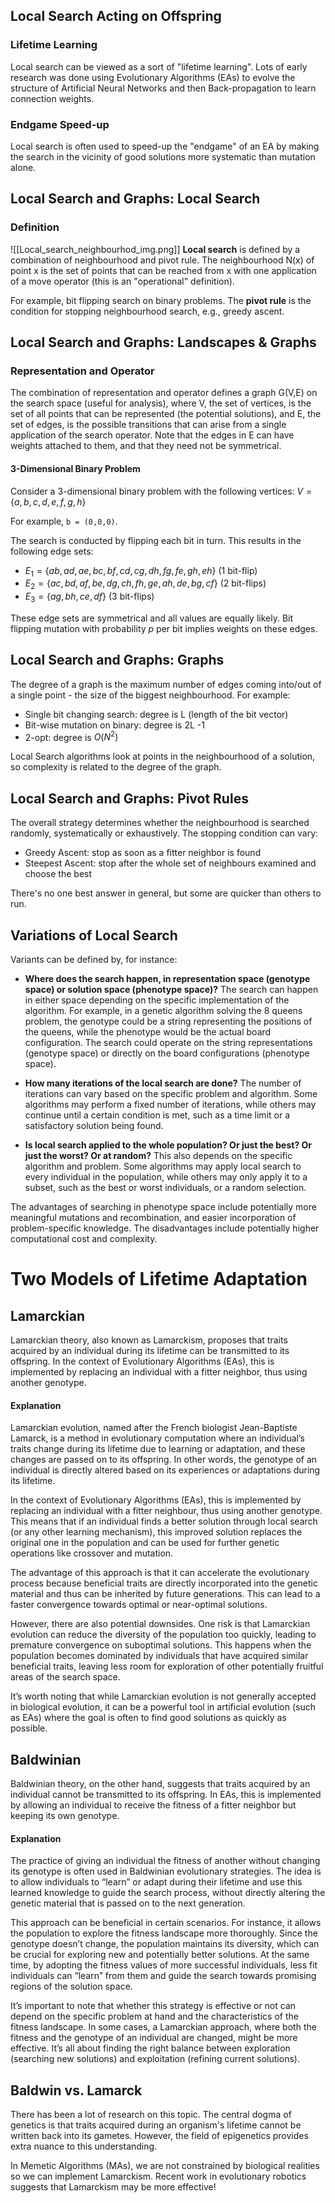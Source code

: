 
## Local Search Acting on Offspring

### Lifetime Learning
Local search can be viewed as a sort of "lifetime learning". Lots of early research was done using Evolutionary Algorithms (EAs) to evolve the structure of Artificial Neural Networks and then Back-propagation to learn connection weights.

### Endgame Speed-up
Local search is often used to speed-up the "endgame" of an EA by making the search in the vicinity of good solutions more systematic than mutation alone.

## Local Search and Graphs: Local Search

### Definition
![[Local_search_neighbourhod_img.png]]
**Local search** is defined by a combination of neighbourhood and pivot rule. The neighbourhood N(x) of point x is the set of points that can be reached from x with one application of a move operator (this is an "operational" definition). 

For example, bit flipping search on binary problems. 
The **pivot rule** is the condition for stopping neighbourhood search, e.g., greedy ascent.

## Local Search and Graphs: Landscapes & Graphs

### Representation and Operator
The combination of representation and operator defines a graph G(V,E) on the search space (useful for analysis), where V, the set of vertices, is the set of all points that can be represented (the potential solutions), and E, the set of edges, is the possible transitions that can arise from a single application of the search operator. Note that the edges in E can have weights attached to them, and that they need not be symmetrical.

#### 3-Dimensional Binary Problem

Consider a 3-dimensional binary problem with the following vertices:
$V = \{a,b,c,d,e,f,g,h\}$

For example, `b = (0,0,0)`.

The search is conducted by flipping each bit in turn. This results in the following edge sets:

- $E_1 = \{ ab, ad, ae, bc, bf, cd, cg, dh, fg, fe, gh, eh\}$ (1 bit-flip)
- $E_2 = \{ac,bd,af,be,dg,ch,fh,ge,ah,de,bg,cf\}$ (2 bit-flips)
- $E_3 = \{ag,bh,ce,df\}$ (3 bit-flips)

These edge sets are symmetrical and all values are equally likely. Bit flipping mutation with probability $p$ per bit implies weights on these edges.


## Local Search and Graphs: Graphs

The degree of a graph is the maximum number of edges coming into/out of a single point - the size of the biggest neighbourhood. For example:

- Single bit changing search: degree is L (length of the bit vector)
- Bit-wise mutation on binary: degree is 2L -1
- 2-opt: degree is $O(N^2)$

Local Search algorithms look at points in the neighbourhood of a solution, so complexity is related to the degree of the graph.

## Local Search and Graphs: Pivot Rules

The overall strategy determines whether the neighbourhood is searched randomly, systematically or exhaustively. The stopping condition can vary:

- Greedy Ascent: stop as soon as a fitter neighbor is found
- Steepest Ascent: stop after the whole set of neighbours examined and choose the best

There's no one best answer in general, but some are quicker than others to run.

## Variations of Local Search

Variants can be defined by, for instance:

- **Where does the search happen, in representation space (genotype space) or solution space (phenotype space)?** The search can happen in either space depending on the specific implementation of the algorithm. For example, in a genetic algorithm solving the 8 queens problem, the genotype could be a string representing the positions of the queens, while the phenotype would be the actual board configuration. The search could operate on the string representations (genotype space) or directly on the board configurations (phenotype space).

- **How many iterations of the local search are done?** The number of iterations can vary based on the specific problem and algorithm. Some algorithms may perform a fixed number of iterations, while others may continue until a certain condition is met, such as a time limit or a satisfactory solution being found.

- **Is local search applied to the whole population? Or just the best? Or just the worst? Or at random?** This also depends on the specific algorithm and problem. Some algorithms may apply local search to every individual in the population, while others may only apply it to a subset, such as the best or worst individuals, or a random selection.

The advantages of searching in phenotype space include potentially more meaningful mutations and recombination, and easier incorporation of problem-specific knowledge. The disadvantages include potentially higher computational cost and complexity.


# Two Models of Lifetime Adaptation

## Lamarckian
Lamarckian theory, also known as Lamarckism, proposes that traits acquired by an individual during its lifetime can be transmitted to its offspring. In the context of Evolutionary Algorithms (EAs), this is implemented by replacing an individual with a fitter neighbor, thus using another genotype.
#### Explanation
Lamarckian evolution, named after the French biologist Jean-Baptiste Lamarck, is a method in evolutionary computation where an individual’s traits change during its lifetime due to learning or adaptation, and these changes are passed on to its offspring. In other words, the genotype of an individual is directly altered based on its experiences or adaptations during its lifetime.

In the context of Evolutionary Algorithms (EAs), this is implemented by replacing an individual with a fitter neighbour, thus using another genotype. This means that if an individual finds a better solution through local search (or any other learning mechanism), this improved solution replaces the original one in the population and can be used for further genetic operations like crossover and mutation.

The advantage of this approach is that it can accelerate the evolutionary process because beneficial traits are directly incorporated into the genetic material and thus can be inherited by future generations. This can lead to a faster convergence towards optimal or near-optimal solutions.

However, there are also potential downsides. One risk is that Lamarckian evolution can reduce the diversity of the population too quickly, leading to premature convergence on suboptimal solutions. This happens when the population becomes dominated by individuals that have acquired similar beneficial traits, leaving less room for exploration of other potentially fruitful areas of the search space.

It’s worth noting that while Lamarckian evolution is not generally accepted in biological evolution, it can be a powerful tool in artificial evolution (such as EAs) where the goal is often to find good solutions as quickly as possible.

## Baldwinian
Baldwinian theory, on the other hand, suggests that traits acquired by an individual cannot be transmitted to its offspring. In EAs, this is implemented by allowing an individual to receive the fitness of a fitter neighbor but keeping its own genotype.
#### Explanation
The practice of giving an individual the fitness of another without changing its genotype is often used in Baldwinian evolutionary strategies. The idea is to allow individuals to “learn” or adapt during their lifetime and use this learned knowledge to guide the search process, without directly altering the genetic material that is passed on to the next generation.

This approach can be beneficial in certain scenarios. For instance, it allows the population to explore the fitness landscape more thoroughly. Since the genotype doesn’t change, the population maintains its diversity, which can be crucial for exploring new and potentially better solutions. At the same time, by adopting the fitness values of more successful individuals, less fit individuals can “learn” from them and guide the search towards promising regions of the solution space.

It’s important to note that whether this strategy is effective or not can depend on the specific problem at hand and the characteristics of the fitness landscape. In some cases, a Lamarckian approach, where both the fitness and the genotype of an individual are changed, might be more effective. It’s all about finding the right balance between exploration (searching new solutions) and exploitation (refining current solutions).
## Baldwin vs. Lamarck
There has been a lot of research on this topic. The central dogma of genetics is that traits acquired during an organism's lifetime cannot be written back into its gametes. However, the field of epigenetics provides extra nuance to this understanding. 

In Memetic Algorithms (MAs), we are not constrained by biological realities so we can implement Lamarckism. Recent work in evolutionary robotics suggests that Lamarckism may be more effective!

